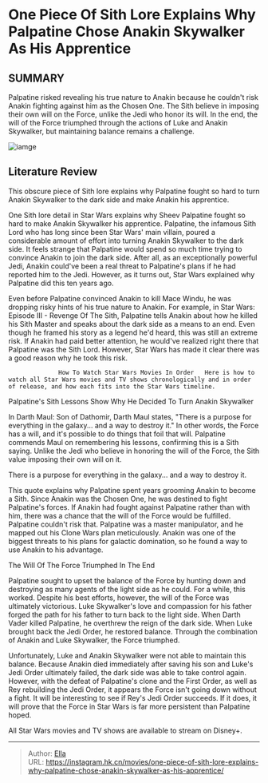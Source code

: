 # One Piece Of Sith Lore Explains Why Palpatine Chose Anakin Skywalker As His Apprentice


## SUMMARY 



  Palpatine risked revealing his true nature to Anakin because he couldn&#39;t risk Anakin fighting against him as the Chosen One.   The Sith believe in imposing their own will on the Force, unlike the Jedi who honor its will.   In the end, the will of the Force triumphed through the actions of Luke and Anakin Skywalker, but maintaining balance remains a challenge.  

![iamge](https://static1.srcdn.com/wordpress/wp-content/uploads/2023/05/emperor-palpatine-darth-vader-darth-maul.jpg)

## Literature Review

This obscure piece of Sith lore explains why Palpatine fought so hard to turn Anakin Skywalker to the dark side and make Anakin his apprentice.




One Sith lore detail in Star Wars explains why Sheev Palpatine fought so hard to make Anakin Skywalker his apprentice. Palpatine, the infamous Sith Lord who has long since been Star Wars&#39; main villain, poured a considerable amount of effort into turning Anakin Skywalker to the dark side. It feels strange that Palpatine would spend so much time trying to convince Anakin to join the dark side. After all, as an exceptionally powerful Jedi, Anakin could&#39;ve been a real threat to Palpatine&#39;s plans if he had reported him to the Jedi. However, as it turns out, Star Wars explained why Palpatine did this ten years ago.




Even before Palpatine convinced Anakin to kill Mace Windu, he was dropping risky hints of his true nature to Anakin. For example, in Star Wars: Episode III - Revenge Of The Sith, Palpatine tells Anakin about how he killed his Sith Master and speaks about the dark side as a means to an end. Even though he framed his story as a legend he&#39;d heard, this was still an extreme risk. If Anakin had paid better attention, he would&#39;ve realized right there that Palpatine was the Sith Lord. However, Star Wars has made it clear there was a good reason why he took this risk.

                  How To Watch Star Wars Movies In Order   Here is how to watch all Star Wars movies and TV shows chronologically and in order of release, and how each fits into the Star Wars timeline.   


 Palpatine&#39;s Sith Lessons Show Why He Decided To Turn Anakin Skywalker 
          




In Darth Maul: Son of Dathomir, Darth Maul states, &#34;There is a purpose for everything in the galaxy... and a way to destroy it.&#34; In other words, the Force has a will, and it&#39;s possible to do things that foil that will. Palpatine commends Maul on remembering his lessons, confirming this is a Sith saying. Unlike the Jedi who believe in honoring the will of the Force, the Sith value imposing their own will on it.



There is a purpose for everything in the galaxy... and a way to destroy it.




This quote explains why Palpatine spent years grooming Anakin to become a Sith. Since Anakin was the Chosen One, he was destined to fight Palpatine&#39;s forces. If Anakin had fought against Palpatine rather than with him, there was a chance that the will of the Force would be fulfilled. Palpatine couldn&#39;t risk that. Palpatine was a master manipulator, and he mapped out his Clone Wars plan meticulously. Anakin was one of the biggest threats to his plans for galactic domination, so he found a way to use Anakin to his advantage.






 The Will Of The Force Triumphed In The End 
          

Palpatine sought to upset the balance of the Force by hunting down and destroying as many agents of the light side as he could. For a while, this worked. Despite his best efforts, however, the will of the Force was ultimately victorious. Luke Skywalker&#39;s love and compassion for his father forged the path for his father to turn back to the light side. When Darth Vader killed Palpatine, he overthrew the reign of the dark side. When Luke brought back the Jedi Order, he restored balance. Through the combination of Anakin and Luke Skywalker, the Force triumphed.

Unfortunately, Luke and Anakin Skywalker were not able to maintain this balance. Because Anakin died immediately after saving his son and Luke&#39;s Jedi Order ultimately failed, the dark side was able to take control again. However, with the defeat of Palpatine&#39;s clone and the First Order, as well as Rey rebuilding the Jedi Order, it appears the Force isn&#39;t going down without a fight. It will be interesting to see if Rey&#39;s Jedi Order succeeds. If it does, it will prove that the Force in Star Wars is far more persistent than Palpatine hoped.






All Star Wars movies and TV shows are available to stream on Disney&#43;.





---

> Author: [Ella](https://instagram.hk.cn/)  
> URL: https://instagram.hk.cn/movies/one-piece-of-sith-lore-explains-why-palpatine-chose-anakin-skywalker-as-his-apprentice/  

